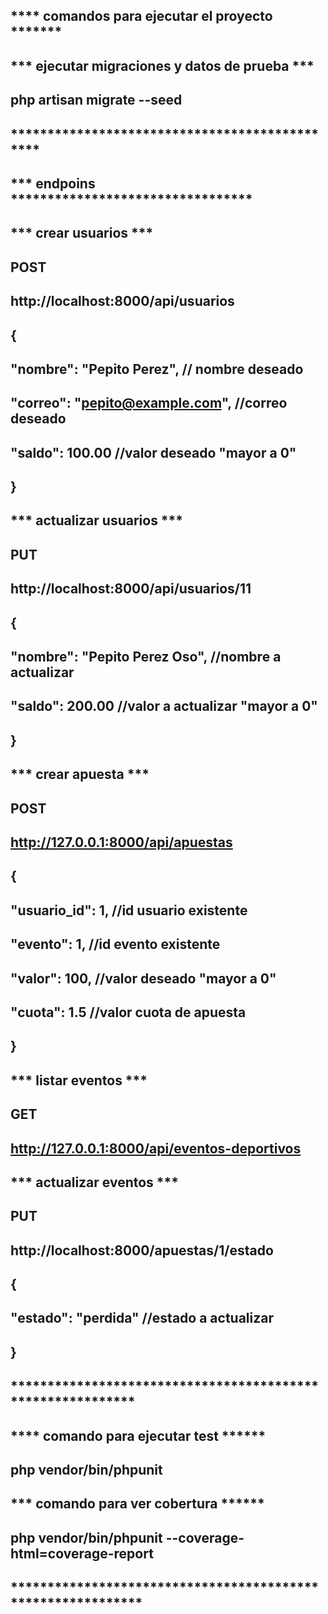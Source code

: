 
## **** comandos para ejecutar el proyecto *******
##
##  *** ejecutar migraciones y datos de prueba ***
##  php artisan migrate --seed
##  **********************************************

##  *** endpoins *********************************
##  *** crear usuarios ***
##  POST
##  http://localhost:8000/api/usuarios
##  {
##    "nombre": "Pepito Perez", // nombre deseado 
##    "correo": "pepito@example.com", //correo deseado
##    "saldo": 100.00 //valor deseado "mayor a 0"
##  }
##
##  *** actualizar usuarios ***
##  PUT
##  http://localhost:8000/api/usuarios/11
##  {
##    "nombre": "Pepito Perez Oso", //nombre a actualizar
##    "saldo": 200.00 //valor a actualizar "mayor a 0"
##  }
##
##  *** crear apuesta ***
##  POST
##  http://127.0.0.1:8000/api/apuestas
##  {
##  "usuario_id": 1, //id usuario existente
##  "evento": 1, //id evento existente
##  "valor": 100, //valor deseado "mayor a 0"
##  "cuota": 1.5 //valor cuota de apuesta
##  }
##
##  *** listar eventos *** 
##  GET
##  http://127.0.0.1:8000/api/eventos-deportivos
##
##  *** actualizar eventos ***
##  PUT
##  http://localhost:8000/apuestas/1/estado
##  {
##  "estado": "perdida" //estado a actualizar 
##  }
##
##  ***********************************************************


##  **** comando para ejecutar test ******
##  php vendor/bin/phpunit
##
##
##  *** comando para ver cobertura ******
##  php vendor/bin/phpunit --coverage-html=coverage-report
##
##  ************************************************************
